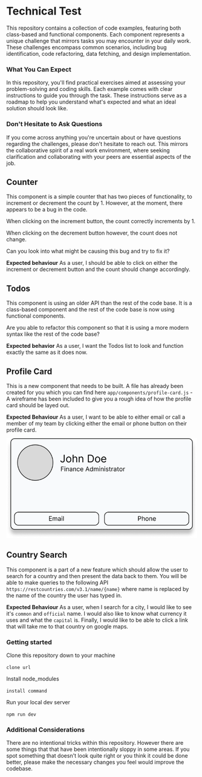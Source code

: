 # Technical Test

This repository contains a collection of code examples, featuring both 
class-based and functional components. Each component represents a unique
challenge that mirrors tasks you may encounter in your daily work. These
challenges encompass common scenarios, including bug identification, code
refactoring, data fetching, and design implementation.

### What You Can Expect

In this repository, you'll find practical exercises aimed at assessing your
problem-solving and coding skills. Each example comes with clear instructions to
guide you through the task. These instructions serve as a roadmap to help you
understand what's expected and what an ideal solution should look like.

### Don't Hesitate to Ask Questions

If you come across anything you're uncertain about or have questions regarding
the challenges, please don't hesitate to reach out. This mirrors the
collaborative spirit of a real work environment, where seeking clarification and
collaborating with your peers are essential aspects of the job.

## Counter

This component is a simple counter that has two pieces of functionality, to
increment or decrement the count by 1. However, at the moment, there appears to
be a bug in the code.

When clicking on the increment button, the count correctly increments by 1.

When clicking on the decrement button however, the count does not change.

Can you look into what might be causing this bug and try to fix it?

**Expected behaviour** As a user, I should be able to click on either the
increment or decrement button and the count should change accordingly.

## Todos

This component is using an older API than the rest of the code base. It is a
class-based component and the rest of the code base is now using functional
components.

Are you able to refactor this component so that it is using a more modern syntax
like the rest of the code base?

**Expected behavior** As a user, I want the Todos list to look and function
exactly the same as it does now.

## Profile Card

This is a new component that needs to be built. A file has already been created
for you which you can find here `app/components/profile-card.js` - A wireframe
has been included to give you a rough idea of how the profile card should be
layed out.

**Expected Behaviour** As a user, I want to be able to either email or call a
member of my team by clicking either the email or phone button on their profile
card.

![Profile card wireframe](profile-card-wireframe.png)

## Country Search

This component is a part of a new feature which should allow the user to search
for a country and then present the data back to them. You will be able to make
queries to the following API `https://restcountries.com/v3.1/name/{name}` where
name is replaced by the name of the country the user has typed in.

**Expected Behaviour** As a user, when I search for a city, I would like to see
it's `common` and `official` name. I would also like to know what currency it
uses and what the `capital` is. Finally, I would like to be able to click a
link that will take me to that country on google maps.

### Getting started

Clone this repository down to your machine

`clone url`

Install node_modules

`install command`

Run your local dev server

`npm run dev`

### Additional Considerations

There are no intentional tricks within this repository. However there are some
things that that have been intentionally sloppy in some areas. If you spot
something that doesn't look quite right or you think it could be done better,
please make the necessary changes you feel would improve the codebase.
